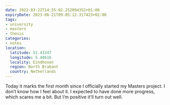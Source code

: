 ```yaml
---
date: 2022-03-22T14:55:02.252094352+01:00
expiryDate: 2023-06-21T09:05:12.317423+02:00
tags:
- university
- masters
- thesis
categories:
- notes
location:
  latitude: 51.43247
  longitude: 5.48616
  locality: Eindhoven
  region: North Brabant
  country: Netherlands
---
```


Today it marks the first month since I officially started my Masters project. I don’t know how I feel about it. I expected to have done more progress, which scares me a bit. But I’m positive it’ll turn out well.
